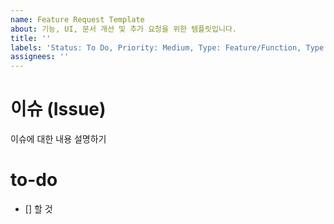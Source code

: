 ```yaml
---
name: Feature Request Template
about: 기능, UI, 문서 개선 및 추가 요청을 위한 템플릿입니다.
title: ''
labels: 'Status: To Do, Priority: Medium, Type: Feature/Function, Type: Feature/UI'
assignees: ''
---
```


# 이슈 (Issue)

이슈에 대한 내용 설명하기

# to-do

- [] 할 것
